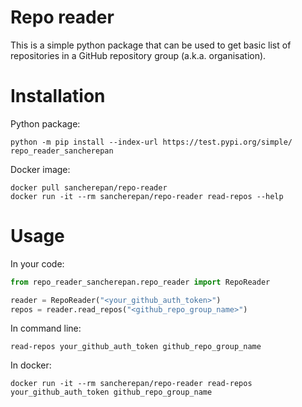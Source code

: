 # Repo reader

This is a simple python package that can be used to get basic list of repositories in a GitHub repository group (a.k.a. organisation).

# Installation

Python package:
```commandline
python -m pip install --index-url https://test.pypi.org/simple/ repo_reader_sancherepan
```

Docker image:
```commandline
docker pull sancherepan/repo-reader
docker run -it --rm sancherepan/repo-reader read-repos --help
```

# Usage

In your code:
```python
from repo_reader_sancherepan.repo_reader import RepoReader

reader = RepoReader("<your_github_auth_token>")
repos = reader.read_repos("<github_repo_group_name>")
```

In command line:
```commandline
read-repos your_github_auth_token github_repo_group_name
```

In docker:
```commandline
docker run -it --rm sancherepan/repo-reader read-repos your_github_auth_token github_repo_group_name
```